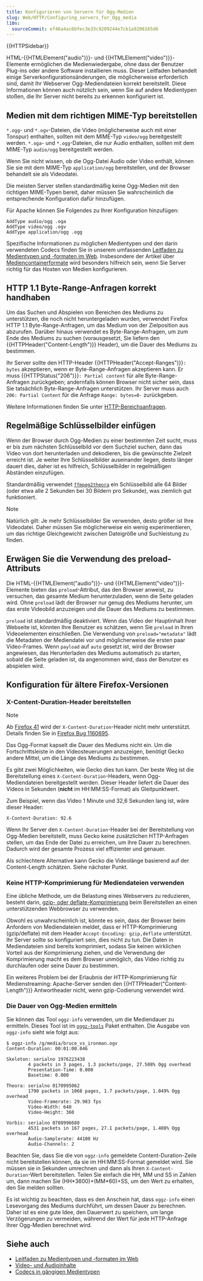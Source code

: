 ```yaml
---
title: Konfigurieren von Servern für Ogg-Medien
slug: Web/HTTP/Configuring_servers_for_Ogg_media
l10n:
  sourceCommit: ef46a4ac6bfec3e33c9209244e7cb1a9206165d6
---
```


{{HTTPSidebar}}

HTML-{{HTMLElement("audio")}}- und {{HTMLElement("video")}}-Elemente ermöglichen die Medienwiedergabe, ohne dass der Benutzer Plug-ins oder andere Software installieren muss.
Dieser Leitfaden behandelt einige Serverkonfigurationsänderungen, die möglicherweise erforderlich sind, damit Ihr Webserver Ogg-Mediendateien korrekt bereitstellt.
Diese Informationen können auch nützlich sein, wenn Sie auf andere Medientypen stoßen, die Ihr Server nicht bereits zu erkennen konfiguriert ist.

## Medien mit dem richtigen MIME-Typ bereitstellen

`*.ogg`- und `*.ogv`-Dateien, die Video (möglicherweise auch mit einer Tonspur) enthalten, sollten mit dem MIME-Typ `video/ogg` bereitgestellt werden. `*.oga`- und `*.ogg`-Dateien, die nur Audio enthalten, sollten mit dem MIME-Typ `audio/ogg` bereitgestellt werden.

Wenn Sie nicht wissen, ob die Ogg-Datei Audio oder Video enthält, können Sie sie mit dem MIME-Typ `application/ogg` bereitstellen, und der Browser behandelt sie als Videodatei.

Die meisten Server stellen standardmäßig keine Ogg-Medien mit den richtigen MIME-Typen bereit, daher müssen Sie wahrscheinlich die entsprechende Konfiguration dafür hinzufügen.

Für Apache können Sie Folgendes zu Ihrer Konfiguration hinzufügen:

```plain
AddType audio/ogg .oga
AddType video/ogg .ogv
AddType application/ogg .ogg
```

Spezifische Informationen zu möglichen Medientypen und den darin verwendeten Codecs finden Sie in unserem umfassenden [Leitfaden zu Medientypen und -formaten im Web](/de/docs/Web/Media/Formats). Insbesondere der Artikel über [Mediencontainerformate](/de/docs/Web/Media/Formats/Containers) wird besonders hilfreich sein, wenn Sie Server richtig für das Hosten von Medien konfigurieren.

## HTTP 1.1 Byte-Range-Anfragen korrekt handhaben

Um das Suchen und Abspielen von Bereichen des Mediums zu unterstützen, die noch nicht heruntergeladen wurden, verwendet Firefox HTTP 1.1 Byte-Range-Anfragen, um das Medium von der Zielposition aus abzurufen.
Darüber hinaus verwendet es Byte-Range-Anfragen, um zum Ende des Mediums zu suchen (vorausgesetzt, Sie liefern den {{HTTPHeader("Content-Length")}} Header), um die Dauer des Mediums zu bestimmen.

Ihr Server sollte den HTTP-Header {{HTTPHeader("Accept-Ranges")}}`: bytes` akzeptieren, wenn er Byte-Range-Anfragen akzeptieren kann. Er muss {{HTTPStatus("206")}}`: Partial content` für alle Byte-Range-Anfragen zurückgeben; andernfalls können Browser nicht sicher sein, dass Sie tatsächlich Byte-Range-Anfragen unterstützen.
Ihr Server muss auch `206: Partial Content` für die Anfrage `Range: bytes=0-` zurückgeben.

Weitere Informationen finden Sie unter [HTTP-Bereichsanfragen](/de/docs/Web/HTTP/Range_requests).

## Regelmäßige Schlüsselbilder einfügen

Wenn der Browser durch Ogg-Medien zu einer bestimmten Zeit sucht, muss er bis zum nächsten Schlüsselbild vor dem Suchziel suchen, dann das Video von dort herunterladen und dekodieren, bis die gewünschte Zielzeit erreicht ist. Je weiter Ihre Schlüsselbilder auseinander liegen, desto länger dauert dies, daher ist es hilfreich, Schlüsselbilder in regelmäßigen Abständen einzufügen.

Standardmäßig verwendet [`ffmpeg2theora`](https://gitlab.xiph.org/xiph/ffmpeg2theora) ein Schlüsselbild alle 64 Bilder (oder etwa alle 2 Sekunden bei 30 Bildern pro Sekunde), was ziemlich gut funktioniert.

> [!NOTE]
> Natürlich gilt: Je mehr Schlüsselbilder Sie verwenden, desto größer ist Ihre Videodatei. Daher müssen Sie möglicherweise ein wenig experimentieren, um das richtige Gleichgewicht zwischen Dateigröße und Suchleistung zu finden.

## Erwägen Sie die Verwendung des preload-Attributs

Die HTML-{{HTMLElement("audio")}}- und {{HTMLElement("video")}}-Elemente bieten das `preload`-Attribut, das den Browser anweist, zu versuchen, das gesamte Medium herunterzuladen, wenn die Seite geladen wird. Ohne `preload` lädt der Browser nur genug des Mediums herunter, um das erste Videobild anzuzeigen und die Dauer des Mediums zu bestimmen.

`preload` ist standardmäßig deaktiviert. Wenn das Video der Hauptinhalt Ihrer Webseite ist, könnten Ihre Benutzer es schätzen, wenn Sie `preload` in Ihren Videoelementen einschließen. Die Verwendung von `preload="metadata"` lädt die Metadaten der Mediendatei vor und möglicherweise die ersten paar Video-Frames. Wenn `payload` auf `auto` gesetzt ist, wird der Browser angewiesen, das Herunterladen des Mediums automatisch zu starten, sobald die Seite geladen ist, da angenommen wird, dass der Benutzer es abspielen wird.

## Konfiguration für ältere Firefox-Versionen

### X-Content-Duration-Header bereitstellen

> [!NOTE]
> Ab [Firefox 41](/de/docs/Mozilla/Firefox/Releases/41) wird der `X-Content-Duration`-Header nicht mehr unterstützt. Details finden Sie in [Firefox Bug 1160695](https://bugzil.la/1160695).

Das Ogg-Format kapselt die Dauer des Mediums nicht ein. Um die Fortschrittsleiste in den Videosteuerungen anzuzeigen, benötigt Gecko andere Mittel, um die Länge des Mediums zu bestimmen.

Es gibt zwei Möglichkeiten, wie Gecko dies tun kann. Der beste Weg ist die Bereitstellung eines `X-Content-Duration`-Headers, wenn Ogg-Mediendateien bereitgestellt werden. Dieser Header liefert die Dauer des Videos in Sekunden (**nicht** im HH:MM:SS-Format) als Gleitpunktwert.

Zum Beispiel, wenn das Video 1 Minute und 32,6 Sekunden lang ist, wäre dieser Header:

```http
X-Content-Duration: 92.6
```

Wenn Ihr Server den `X-Content-Duration`-Header bei der Bereitstellung von Ogg-Medien bereitstellt, muss Gecko keine zusätzlichen HTTP-Anfragen stellen, um das Ende der Datei zu erreichen, um ihre Dauer zu berechnen. Dadurch wird der gesamte Prozess viel effizienter und genauer.

Als schlechtere Alternative kann Gecko die Videolänge basierend auf der Content-Length schätzen. Siehe nächster Punkt.

### Keine HTTP-Komprimierung für Mediendateien verwenden

Eine übliche Methode, um die Belastung eines Webservers zu reduzieren, besteht darin, [gzip- oder deflate-Komprimierung](https://betterexplained.com/articles/how-to-optimize-your-site-with-gzip-compression/) beim Bereitstellen an einen unterstützenden Webbrowser zu verwenden.

Obwohl es unwahrscheinlich ist, könnte es sein, dass der Browser beim Anfordern von Mediendateien meldet, dass er HTTP-Komprimierung (gzip/deflate) mit dem Header `Accept-Encoding: gzip,deflate` unterstützt. Ihr Server sollte so konfiguriert sein, dies nicht zu tun. Die Daten in Mediendateien sind bereits komprimiert, sodass Sie keinen wirklichen Vorteil aus der Komprimierung ziehen, und die Verwendung der Komprimierung macht es dem Browser unmöglich, das Video richtig zu durchlaufen oder seine Dauer zu bestimmen.

Ein weiteres Problem bei der Erlaubnis der HTTP-Komprimierung für Medienstreaming: Apache-Server senden den {{HTTPHeader("Content-Length")}} Antwortheader nicht, wenn gzip-Codierung verwendet wird.

### Die Dauer von Ogg-Medien ermitteln

Sie können das Tool `oggz-info` verwenden, um die Mediendauer zu ermitteln. Dieses Tool ist im [`oggz-tools`](https://www.xiph.org/oggz/) Paket enthalten. Die Ausgabe von `oggz-info` sieht wie folgt aus:

```plain
$ oggz-info /g/media/bruce_vs_ironman.ogv
Content-Duration: 00:01:00.046

Skeleton: serialno 1976223438
        4 packets in 3 pages, 1.3 packets/page, 27.508% Ogg overhead
        Presentation-Time: 0.000
        Basetime: 0.000

Theora: serialno 0170995062
        1790 packets in 1068 pages, 1.7 packets/page, 1.049% Ogg overhead
        Video-Framerate: 29.983 fps
        Video-Width: 640
        Video-Height: 360

Vorbis: serialno 0708996688
        4531 packets in 167 pages, 27.1 packets/page, 1.408% Ogg overhead
        Audio-Samplerate: 44100 Hz
        Audio-Channels: 2
```

Beachten Sie, dass Sie die von `oggz-info` gemeldete Content-Duration-Zeile nicht bereitstellen können, da sie im HH:MM:SS-Format gemeldet wird. Sie müssen sie in Sekunden umrechnen und dann als Ihren `X-Content-Duration`-Wert bereitstellen. Teilen Sie einfach die HH, MM und SS in Zahlen um, dann machen Sie (HH\*3600)+(MM\*60)+SS, um den Wert zu erhalten, den Sie melden sollten.

Es ist wichtig zu beachten, dass es den Anschein hat, dass `oggz-info` einen Lesevorgang des Mediums durchführt, um dessen Dauer zu berechnen. Daher ist es eine gute Idee, den Dauerwert zu speichern, um lange Verzögerungen zu vermeiden, während der Wert für jede HTTP-Anfrage Ihrer Ogg-Medien berechnet wird.

## Siehe auch

- [Leitfaden zu Medientypen und -formaten im Web](/de/docs/Web/Media/Formats)
- [Video- und Audioinhalte](/de/docs/Learn/HTML/Multimedia_and_embedding/Video_and_audio_content)
- [Codecs in gängigen Medientypen](/de/docs/Web/Media/Formats/codecs_parameter)
